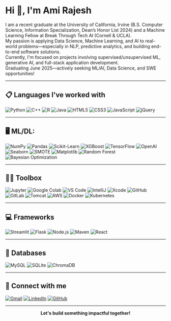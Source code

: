 # Hi 👋, I'm Ami Rajesh

I am a recent graduate at the University of California, Irvine (B.S. Computer Science, Information Specialization, Dean’s Honor List 2024) and a Machine Learning Fellow at Break Through Tech AI (Cornell & UCLA).  
My passion is applying Data Science, Machine Learning, and AI to real-world problems—especially in NLP, predictive analytics, and building end-to-end software solutions.  
Currently, I'm focused on projects involving supervised/unsupervised ML, generative AI, and full-stack application development.  
Graduating June 2025—actively seeking ML/AI, Data Science, and SWE opportunities!

---

## 📋 Languages I've worked with

![Python](https://img.shields.io/badge/-Python-3776AB?logo=python&logoColor=white)
![C++](https://img.shields.io/badge/-C++-00599C?logo=c%2b%2b&logoColor=white)
![R](https://img.shields.io/badge/-R-276DC3?logo=r&logoColor=white)
![Java](https://img.shields.io/badge/-Java-007396?logo=java&logoColor=white)
![HTML5](https://img.shields.io/badge/-HTML5-E34F26?logo=html5&logoColor=white)
![CSS3](https://img.shields.io/badge/-CSS3-1572B6?logo=css3&logoColor=white)
![JavaScript](https://img.shields.io/badge/-JavaScript-F7DF1E?logo=javascript&logoColor=black)
![jQuery](https://img.shields.io/badge/-jQuery-0769AD?logo=jquery&logoColor=white)

---

## 🖥️ ML/DL:

![NumPy](https://img.shields.io/badge/-NumPy-013243?logo=numpy&logoColor=white)
![Pandas](https://img.shields.io/badge/-Pandas-150458?logo=pandas&logoColor=white)
![Scikit-Learn](https://img.shields.io/badge/-scikit--learn-F7931E?logo=scikit-learn&logoColor=white)
![XGBoost](https://img.shields.io/badge/-XGBoost-00A651?logo=xgboost&logoColor=white)
![TensorFlow](https://img.shields.io/badge/-TensorFlow-FF6F00?logo=tensorflow&logoColor=white)
![OpenAI](https://img.shields.io/badge/-OpenAI-412991?logo=openai&logoColor=white)
![Seaborn](https://img.shields.io/badge/-Seaborn-3776AB?logo=python&logoColor=white)
![SMOTE](https://img.shields.io/badge/-SMOTE-15A303?style=flat)
![Matplotlib](https://img.shields.io/badge/-Matplotlib-11557C?logo=matplotlib&logoColor=white)
![Random Forest](https://img.shields.io/badge/-Random%20Forest-228B22?style=flat)
![Bayesian Optimization](https://img.shields.io/badge/-Bayesian%20Opt-1E90FF?style=flat)

---

## 👩‍💻 Toolbox

![Jupyter](https://img.shields.io/badge/-Jupyter-F37626?logo=jupyter&logoColor=white)
![Google Colab](https://img.shields.io/badge/-Google%20Colab-F9AB00?logo=googlecolab&logoColor=white)
![VS Code](https://img.shields.io/badge/-VS%20Code-007ACC?logo=visual-studio-code&logoColor=white)
![IntelliJ](https://img.shields.io/badge/-IntelliJ-000000?logo=intellij-idea&logoColor=white)
![Xcode](https://img.shields.io/badge/-Xcode-1575F9?logo=xcode&logoColor=white)
![GitHub](https://img.shields.io/badge/-GitHub-181717?logo=github&logoColor=white)
![GitLab](https://img.shields.io/badge/-GitLab-FC6D26?logo=gitlab&logoColor=white)
![Tomcat](https://img.shields.io/badge/-Tomcat-F8DC75?logo=apache-tomcat&logoColor=black)
![AWS](https://img.shields.io/badge/-AWS-FF9900?logo=amazonaws&logoColor=white)
![Docker](https://img.shields.io/badge/-Docker-2496ED?logo=docker&logoColor=white)
![Kubernetes](https://img.shields.io/badge/-Kubernetes-326CE5?logo=kubernetes&logoColor=white)

---

## 💻 Frameworks

![Streamlit](https://img.shields.io/badge/-Streamlit-FF4B4B?logo=streamlit&logoColor=white)
![Flask](https://img.shields.io/badge/-Flask-000000?logo=flask&logoColor=white)
![Node.js](https://img.shields.io/badge/-Node.js-339933?logo=node.js&logoColor=white)
![Maven](https://img.shields.io/badge/-Maven-C71A36?logo=apachemaven&logoColor=white)
![React](https://img.shields.io/badge/-React-61DAFB?logo=react&logoColor=black)

---

## 💾 Databases

![MySQL](https://img.shields.io/badge/-MySQL-4479A1?logo=mysql&logoColor=white)
![SQLite](https://img.shields.io/badge/-SQLite-003B57?logo=sqlite&logoColor=white)
![ChromaDB](https://img.shields.io/badge/-ChromaDB-16C60C?style=flat)

---

## 💬 Connect with me

[![Gmail](https://img.shields.io/badge/Gmail-D14836?logo=gmail&logoColor=white)](mailto:amiarvee@gmail.com)
[![LinkedIn](https://img.shields.io/badge/LinkedIn-0077B5?logo=linkedin&logoColor=white)](https://linkedin.com/in/ami-rajesh)
[![GitHub](https://img.shields.io/badge/GitHub-181717?logo=github&logoColor=white)](https://github.com/Arajesh03)

---

<p align="center">
  <b>Let's build something impactful together!</b>
</p>
